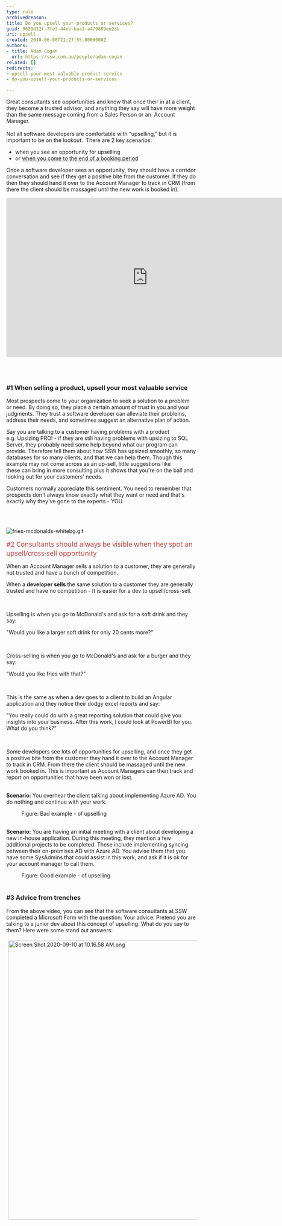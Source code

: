 ```yaml
---
type: rule
archivedreason: 
title: Do you upsell your products or services?
guid: 9629d12f-7fe3-44eb-baa1-a479809ee23b
uri: upsell
created: 2018-06-08T21:27:55.0000000Z
authors:
- title: Adam Cogan
  url: https://ssw.com.au/people/adam-cogan
related: []
redirects:
- upsell-your-most-valuable-product-service
- do-you-upsell-your-products-or-services

---
```



<p>Great consultants see opportunities and know that once their in at a client, they become a trusted advisor, and anything they say will have more weight than the same message coming from a Sales Person or an&#160; Account Manager.&#160;<br><br>Not all software developers are comfortable with “upselling,” but it is important to be on the lookout.&#160; There are 2 key scenarios&#58;&#160;<br></p><ul><li>when you see an opportunity for upselling&#160;</li><li>or <a href="/_layouts/15/FIXUPREDIRECT.ASPX?WebId=3dfc0e07-e23a-4cbb-aac2-e778b71166a2&amp;TermSetId=07da3ddf-0924-4cd2-a6d4-a4809ae20160&amp;TermId=74810d21-dc7a-45fa-aaaf-05af5c4b6483">when you come to the end of a booking period</a><br></li></ul><p></p><p>Once a software developer sees an opportunity,&#160;they should have a corridor conversation and see if they get a positive bite from the customer. If they do then they should hand it over to the Account Manager to track in CRM&#160;(from there the client should be massaged until the new work is&#160;booked in).​<br></p><div class="ms-rtestate-read ms-rte-embedcode ms-rte-embedil ms-rtestate-notify s4-wpActive"><iframe width="750" height="422" src="https&#58;//www.youtube.com/embed/GvKVCMz1qVs" frameborder="0"></iframe>&#160;</div><p><br></p><h3>#1 When selling a product, upsell your most valuable service</h3><p>Most prospects come to your organization to seek a solution to a problem or need. By doing so, they place a certain amount of trust in you and your judgments. They trust a software developer&#160;can alleviate their problems, address their needs, and sometimes suggest an alternative plan of action.<br></p><p>Say you are talking to a customer having problems with a product e.g.&#160;Upsizing PRO!&#160;- if they are still having problems with upsizing to SQL Server, they probably need some help beyond what our program can provide.&#160;Therefore tell them about how SSW has upsized smoothly, so many databases for so many&#160;clients, and that we can help them. Though this example may not come across as an up-sell, little suggestions like these&#160;can bring in&#160;more consulting&#160;plus&#160;it shows that you're on the ball and looking out for your&#160;customers'&#160;needs.&#160;</p><p>Customers normally appreciate this sentiment. You need to remember that prospects don't always know exactly what they want or need and that's exactly why they've gone to the experts - ​YOU.<br></p>
<br><excerpt class='endintro'></excerpt><br>
<dl class="image"><dt>​​​<img src="/PublishingImages/fries-mcdonalds-whitebg.gif" alt="fries-mcdonalds-whitebg.gif" />​</dt></dl> ​<span style="color&#58;#cc4141;font-family&#58;&quot;segoe ui&quot;, &quot;trebuchet ms&quot;, tahoma, arial, verdana, sans-serif;font-size&#58;18px;">#2 Consultants should always be visible when they spot an upsell/cross-sell opportunity</span>
<p class="ssw15-rteElement-P">When an​​ Account Manager sells a solution to a customer, they are generally not trusted and have a bunch of competition.</p><p>When a 
   <b>developer sells</b> the same solution to a customer they are generally trusted and have no competition -&#160;It is&#160;easier for a dev to upsell/cross-sell.<br></p><p>
   <br>
</p><p>Upselling is when you go to McDonald's and ask for a soft drink and they say&#58;</p><p class="ssw15-rteElement-Reference">&quot;Would you like a larger soft drink&#160;for only&#160;20 cents more?&quot;&#160; ​<br></p><p>
   <br>
</p><p>Cross-selling is when you go to McDonald's and ask for a burger and they say&#58;<br></p><p class="ssw15-rteElement-Reference"> &quot;Would you like fries with that?&quot;&#160;​​<br></p><p>
   <br>
</p><p>This is the same as when a dev goes to a client to build an Angular application and they notice their dodgy excel reports and say&#58;​<br></p><p class="ssw15-rteElement-Reference">&quot;You really could do with a great reporting solution that could give you insights into your business. After this work, I could look at PowerBI for you. What do you think?&quot;​<br></p><p>
   <br>
</p><p>Some developers see lots of opportunities for upselling, and once they get a positive bite from the customer they hand it over to the Account Manager to track in CRM. From there the client should be massaged until the new work booked in.&#160;This is important as Account Managers can then track and report on opportunities that have been won or lost.<br><br></p><p class="ssw15-rteElement-GreyBox">
   <b>Scenario&#58;</b>​ You overhear the client talking about implementing Azure AD. You do nothing and continue&#160;with your work.</p><dd class="ssw15-rteElement-FigureBad">Figure&#58; Bad example - of upselling&#160;​<br><br></dd><p class="ssw15-rteElement-GreyBox">
   <b>Scenario&#58;</b> You are having an initial meeting with a client about developing a new in-house application.&#160;During this meeting, they mention&#160;a few additional projects&#160;to be&#160;completed​. These include implementing syncing between their on-premises AD with Azure AD. You advise them that you have some SysAdmins that could assist in this work, and ask if it is ok for your account manager to call them.</p><dd class="ssw15-rteElement-FigureGood">Figure&#58; Good example - of upselling​<br></dd><div> 
   <br> 
</div><h3 class="ssw15-rteElement-H3">#3 Advice from trenches&#160;</h3><p>​From the above video, you can see that the software consultants at SSW completed a Microsoft Form with the question&#58; Your advice&#58; Pretend you are talking to a junior dev about this concept of upselling. What do you say to them? Here were some stand out answers&#58;&#160;​</p><p><img src="/PublishingImages/Screen%20Shot%202020-09-10%20at%2010.16.58%20AM.png" alt="Screen Shot 2020-09-10 at 10.16.58 AM.png" style="margin&#58;5px;width&#58;750px;height&#58;739px;" /><br></p>


